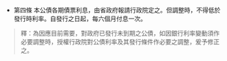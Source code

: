 * 第四條 本公債各期債票利息，由省政府報請行政院定之。但調整時，不得低於發行時利率。自發行之日起，每六個月付息一次。

> 釋：為因應目前需要，對政府已發行未到期之公債，如因銀行利率變動須作必要調整時，授權行政院對公債利率及其發行條件作必要之調整，爰予修正之。

